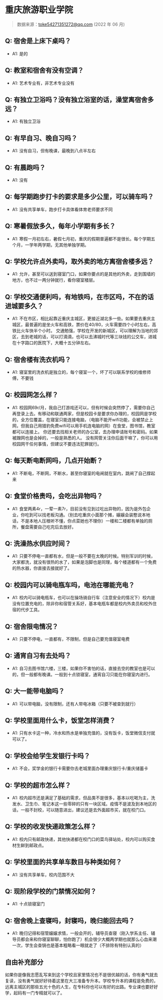 # 重庆旅游职业学院

> 数据来源：toke54271351272@qq.com (2022 年 06 月)

## Q: 宿舍是上床下桌吗？

- A1: 是的

## Q: 教室和宿舍有没有空调？

- A1: 艺术专业有，非艺术专业没有

## Q: 有独立卫浴吗？没有独立浴室的话，澡堂离宿舍多远？

- A1: 有独立卫浴

## Q: 有早自习、晚自习吗？

- A1: 没有自习，但有晚课，最晚到八点半左右

## Q: 有晨跑吗？

- A1: 没有

## Q: 每学期跑步打卡的要求是多少公里，可以骑车吗？

- A1: 没有共享单车，跑步打卡具体看体育老师要求不同

## Q: 寒暑假放多久，每年小学期有多长？

- A1: 寒假一月初左右，暑假七月初，重庆的假期普遍都不是很长。每个学期五个月，一学年两学期，无其他单独学期。

## Q: 学校允许点外卖吗，取外卖的地方离宿舍楼多远？

- A1: 允许，甚至可以送到寝室门口，如果你要点的是其他的外卖，走到围墙的地方，也不过一两分钟就行，看你寝室楼层。

## Q: 学校交通便利吗，有地铁吗，在市区吗，不在的话进城要多久？

- A1: 不在市区，相比起靠近重庆主城区，更接近湖北多一些。如果要去重庆主城区，最普遍的是坐火车和高铁，票价在40/80，火车需要四个小时左右，高铁比火车快半个小时。
交通勉强，学校在开发的新城区，可以理解为当地的郊区，去到老城的话，可以打滴滴，也可以去沸城时代等三块钱的公交车，进城在十字路口的医院下，大概十五分钟左右。

## Q: 宿舍楼有洗衣机吗？

- A1: 寝室里的洗衣机是独立的，每个寝室一个，坏了可以联系学校的维修师傅，不要钱

## Q: 校园网怎么样？

- A1: 校园网69r/月，我自己打游戏还可以，但有时候会突然停了，需要你自己再登录上去。有移动和联通两家，但是校园卡是要求你办理的，校园网是学校的，全方位覆盖，在寝室只能连接电脑，（电脑不能开wifi功能，会被禁止上网，但我自己用猎豹免费wifi可以用手机连电脑的网）在食堂，图书馆，教室都可以连接上。
你还要去找相关老师的办公室，去办理申请账号和密码。如果被蹭网也是会掉的，一般是熟悉的人。
没有网管关注你后面干嘛了，你可以用校园网干任何事情，但建议不要违法犯罪就行。

## Q: 每天断电断网吗，几点开始断？

- A1: 不断电，不断网，不断水，甚至你寝室的电闸就在室内，跳闸了自己撑起来

## Q: 食堂价格贵吗，会吃出异物吗？

- A1: 食堂两素4r，一荤一素7r，目前没有见到过吃出异物的，因为是外包企业，你吃到可以找老板沟通。（别去吃重庆小面那个摊，嬢嬢会装憨说本地话，不是本地人压根听不懂，你点菜她也不理你）一楼和二楼都有单独的厕所，餐盘需要自己吃完后去放好。

## Q: 洗澡热水供应时间？

- A1: 只要不停电一直都有水，但是一般不要在太晚的时候。特别军训的时候，大家都洗，就没有很热的水了，如果是泡脚也是同理，每个楼道都有一个免费的热水器，你直接去接就好了。

## Q: 校园内可以骑电瓶车吗，电池在哪能充电？

- A1: 校内可以骑电瓶车，也可以在操场骑自行车（注意安全的情况下）校内是没有位置充电的，除非你和宿管关系好，基本电瓶车都是校内外卖员和校外住宿的代步工具。

## Q: 宿舍限电情况？

- A1: 只要不停电，一直都有，不限制，但是自己要充值寝室电费

## Q: 通宵自习有去处吗？

- A1: 自习去图书馆六楼，三楼，如果你不害怕的话，直接去空的教室也是可以的，但一般都有晚课。一般到十点锁寝室，通宵自习只能在你寝室内进行。

## Q: 大一能带电脑吗？

- A1: 可以带电脑，没有限制，还有人带电冰箱（只要不被查到就行）

## Q: 学校里面用什么卡，饭堂怎样消费？

- A1: 只有水卡这一种，冷水和热水是单独充值的，没有饭卡，饭堂微信支付就可以了。

## Q: 学校会给学生发银行卡吗？

- A1: 不会，奖学金的银行卡需要你去老城里面办理重庆银行卡/重庆储蓄卡

## Q: 学校的超市怎么样？

- A1: 校内超市还是满足了基础的需求，但品类不是很多，基本以吃喝为主，洗发水、卫生巾、笔记本这一些零碎的只有一块区域。疫情不是波及到本地区的话，一般不封校，可以随意进出，建议还是去外面超市买，就在校门口。

## Q: 学校的收发快递政策怎么样？

- A1: 校内只有邮政快递，其他快递都在校门口的菜鸟驿站处，校内可以购买食材生鲜到邮政点。

## Q: 学校里面的共享单车数目与种类如何？

- A1: 没有共享单车，校内范围不大

## Q: 现阶段学校的门禁情况如何？

- A1: 十点锁寝室门

## Q: 宿舍晚上查寝吗，封寝吗，晚归能回去吗？

- A1: 晚归记得和宿管嬢嬢求情，一般会开的，辅导员查寝（刚入学系主任、辅导员都会来和你寝室聊聊，怕你跑了）机会很少大概两学期也就那么心血来潮一次，学生会查锅也是基本粗略看一眼就走了（不排除有特别认真的）

## 自由补充部分

如果你是像我志愿乱写来到这个学校且家里情况也不是很优越的话，你有勇气就去复读，没有勇气就好好待着这里在大三准备专升本。学校专升本的课程是免费的，远离主城区的那些五光十色的人生，在专科你也可以有好的出路。专业课也要好好学，起码有一门专精就可以了。